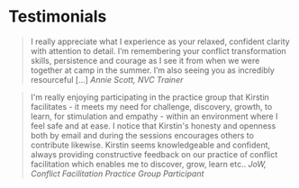 # Testimonials

> I really appreciate what I experience as your relaxed, confident clarity with attention to detail. 
> I’m remembering your conflict transformation skills, persistence and courage as I see it from when we were together at camp in the summer. 
> I’m also seeing you as incredibly resourceful [...]
<cite>_Annie Scott, NVC Trainer_</cite>

> I'm really enjoying participating in the practice group that Kirstin facilitates - it meets my need for challenge, discovery, growth, to learn, for stimulation and empathy - within an environment where I feel safe and at ease.  I notice that Kirstin's honesty and openness both by email and during the sessions encourages others to contribute likewise.  Kirstin seems knowledgeable and confident, always providing constructive feedback on our practice of conflict facilitation which enables me to discover, grow, learn etc..
<cite>_JoW, Conflict Facilitation Practice Group Participant_</cite>

